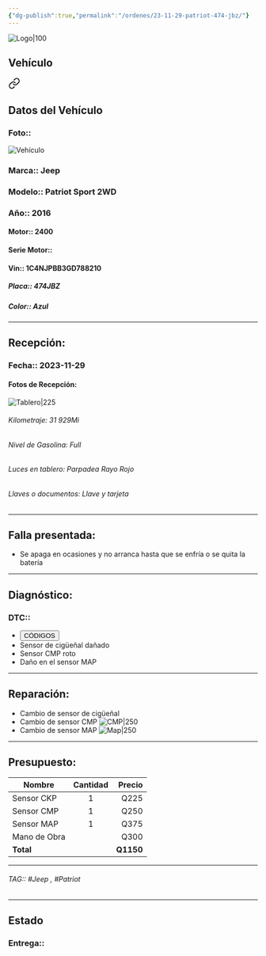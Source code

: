 ```yaml
---
{"dg-publish":true,"permalink":"/ordenes/23-11-29-patriot-474-jbz/"}
---
```


![Logo|100](http://drive.google.com/uc?export=view&id=137fl3TIZ0-PU8b-Pt0bsjclwHub_u78G)

## Vehículo

<div class="transclusion internal-embed is-loaded"><a class="markdown-embed-link" href="/vehiculos/jeep/patriot-474-jbz/#datos-del-vehiculo" aria-label="Open link"><svg xmlns="http://www.w3.org/2000/svg" width="24" height="24" viewBox="0 0 24 24" fill="none" stroke="currentColor" stroke-width="2" stroke-linecap="round" stroke-linejoin="round" class="svg-icon lucide-link"><path d="M10 13a5 5 0 0 0 7.54.54l3-3a5 5 0 0 0-7.07-7.07l-1.72 1.71"></path><path d="M14 11a5 5 0 0 0-7.54-.54l-3 3a5 5 0 0 0 7.07 7.07l1.71-1.71"></path></svg></a><div class="markdown-embed">



## Datos del Vehículo 
### Foto:: 
![Vehículo](http://drive.google.com/uc?export=view&id=1NjlJnViCKWozH9Z15hpz2G8KFA798Ru2)

### Marca:: Jeep
### Modelo:: Patriot Sport 2WD
### Año:: 2016
#### Motor:: 2400
#### Serie Motor:: 
#### Vin:: 1C4NJPBB3GD788210
##### Placa:: 474JBZ
##### Color:: Azul
---


</div></div>


## Recepción:
### Fecha:: 2023-11-29
#### Fotos de Recepción: 
![Tablero|225](http://drive.google.com/uc?export=view&id=1Nl8Q3MqVSItl7quw0AMExus1oYiwlhbj)

###### Kilometraje: 31 929Mi
###### Nivel de Gasolina: Full
###### Luces en tablero: Parpadea Rayo Rojo
###### Llaves o documentos: Llave y tarjeta 

---

## Falla presentada:
- Se apaga en ocasiones y no arranca hasta que se enfría o se quita la batería 


---

## Diagnóstico:
### DTC:: 

- <a href="http"><button class="btn success">CÓDIGOS</button></a>
- Sensor de cigüeñal dañado 
- Sensor CMP roto 
- Daño en el sensor MAP

---
## Reparación:
- Cambio de sensor de cigüeñal 
- Cambio de sensor CMP
	![CMP|250](http://drive.google.com/uc?export=view&id=1OayofKVJggqQcEBhQcdl3IIB2WjfCOrP)
- Cambio de sensor MAP
	![Map|250](http://drive.google.com/uc?export=view&id=1Ob6OYVPbMhz2O48hLfM1F5UD504wCaur)

---

## Presupuesto:

| Nombre       | Cantidad |    Precio |
| ------------ |:--------:| ---------:|
| Sensor CKP   |    1     |      Q225 |
| Sensor CMP   |    1     |      Q250 |
| Sensor MAP   |    1     |      Q375 |
| Mano de Obra |          |      Q300 |
| **Total**    |          | **Q1150** |

---

###### TAG:: #Jeep , #Patriot

---

## Estado

### Entrega:: 